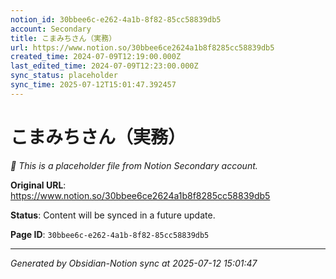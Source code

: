```yaml
---
notion_id: 30bbee6c-e262-4a1b-8f82-85cc58839db5
account: Secondary
title: こまみちさん（実務）
url: https://www.notion.so/30bbee6ce2624a1b8f8285cc58839db5
created_time: 2024-07-09T12:19:00.000Z
last_edited_time: 2024-07-09T12:23:00.000Z
sync_status: placeholder
sync_time: 2025-07-12T15:01:47.392457
---
```


# こまみちさん（実務）

*🔄 This is a placeholder file from Notion Secondary account.*

**Original URL**: https://www.notion.so/30bbee6ce2624a1b8f8285cc58839db5

**Status**: Content will be synced in a future update.

**Page ID**: `30bbee6c-e262-4a1b-8f82-85cc58839db5`

---

*Generated by Obsidian-Notion sync at 2025-07-12 15:01:47*
